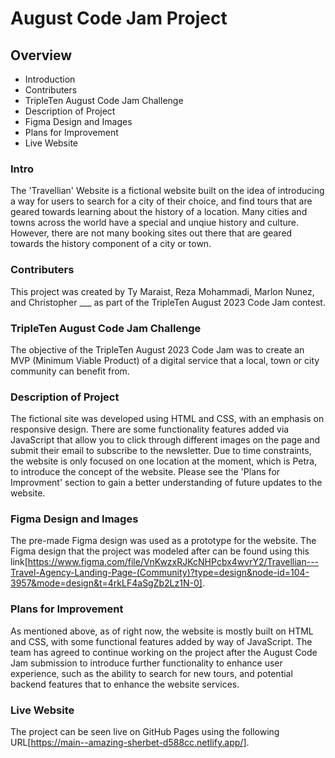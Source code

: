 # August Code Jam Project

## Overview

- Introduction
- Contributers
- TripleTen August Code Jam Challenge
- Description of Project
- Figma Design and Images
- Plans for Improvement
- Live Website

### Intro

The 'Travellian' Website is a fictional website built on the idea of introducing a way for users to search for a city of their choice, and find tours that are geared towards learning about the history of a location. Many cities and towns across the world have a special and unqiue history and culture. However, there are not many booking sites out there that are geared towards the history component of a city or town.

### Contributers

This project was created by Ty Maraist, Reza Mohammadi, Marlon Nunez, and Christopher \_\_\_ as part of the TripleTen August 2023 Code Jam contest.

### TripleTen August Code Jam Challenge

The objective of the TripleTen August 2023 Code Jam was to create an MVP (Minimum Viable Product) of a digital service that a local, town or city community can benefit from.

### Description of Project

The fictional site was developed using HTML and CSS, with an emphasis on responsive design. There are some functionality features added via JavaScript that allow you to click through different images on the page and submit their email to subscribe to the newsletter. Due to time constraints, the website is only focused on one location at the moment, which is Petra, to introduce the concept of the website. Please see the 'Plans for Improvment' section to gain a better understanding of future updates to the website.

### Figma Design and Images

The pre-made Figma design was used as a prototype for the website. The Figma design that the project was modeled after can be found using this link[https://www.figma.com/file/VnKwzxRJKcNHPcbx4wvrY2/Travellian---Travel-Agency-Landing-Page-(Community)?type=design&node-id=104-3957&mode=design&t=4rkLF4aSgZb2Lz1N-0].

### Plans for Improvement

As mentioned above, as of right now, the website is mostly built on HTML and CSS, with some functional features added by way of JavaScript. The team has agreed to continue working on the project after the August Code Jam submission to introduce further functionality to enhance user experience, such as the ability to search for new tours, and potential backend features that to enhance the website services.

### Live Website

The project can be seen live on GitHub Pages using the following URL[https://main--amazing-sherbet-d588cc.netlify.app/].
